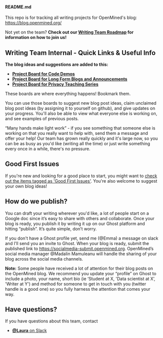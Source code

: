#### **README.md**  

This repo is for tracking all writing projects for OpenMined's blog: https://blog.openmined.org/  

Not yet on the team? **Check out our [Writing Team Roadmap](https://github.com/OpenMined/Roadmap/tree/master/writing_team) for information on how to join us!**

## Writing Team Internal - Quick Links & Useful Info

**The blog ideas and suggestions are added to this:**
- [**Project Board for Code Demos**](https://github.com/orgs/OpenMined/projects/32)
- [**Project Board for Long Form Blogs and Announcements**](https://github.com/orgs/OpenMined/projects/30)
- [**Project Board for Privacy Teaching Series**](https://github.com/orgs/OpenMined/projects/31)

These boards are where everything happens! Bookmark them.

You can use those boards to suggest new blog post ideas, claim unclaimed blog post ideas (by assigning it to yourself on github), and give updates on your progress. You'll also be able to view what everyone else is working on, and see examples of previous posts. 

“Many hands make light work” - if you see something that someone else is working on that you really want to help with, send them a message and offer your help! Our team has grown really quickly and it's large now, so you can be as busy as you'd like (writing all the time) or just write something every once in a while, there's no pressure.

## Good First Issues
If you're new and looking for a good place to start, you might want to [check out the items tagged as 'Good First Issues'](https://github.com/OpenMined/writing/issues?q=is%3Aissue+is%3Aopen+label%3A%22Good+first+issue+%3Amortar_board%3A%22). You're also welcome to suggest your own blog ideas!

## How do we publish? 
You can draft your writing wherever you'd like, a lot of people start on a Google doc since it’s easy to share with others and collaborate. Once your blog is ready, you publish it by writing it up on our Ghost platform and hitting “publish”. It’s quite simple, don’t worry.

If you don't have a Ghost profile yet, send me (@Emma) a message on slack and I'll send you an invite to Ghost. When your blog is ready, submit the published link to https://socialmedia-submit.openmined.org. OpenMined’s social media manager @Madalin Mamuleanu will handle the sharing of your blog across the social media channels.

**Note:** Some people have received a lot of attention for their blog posts on the OpenMined blog. We recommend you update your “profile” on Ghost to include a photo, your name, short bio (ie ‘Student at X, 'Data scientist at X’, 'Writer at Y') and method for someone to get in touch with you (twitter handle is a good one) so you fully harness the attention that comes your way. 


## Have questions?
If you have questions about this team, contact 

- [**@Laura** on Slack](https://app.slack.com/client/T6963A864/D6BHGRDN3/user_profile/U6966R9BJ)


